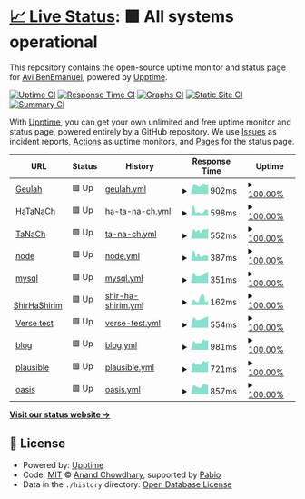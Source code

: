 # [📈 Live Status](https://benemanuel.github.io/status): <!--live status--> **🟩 All systems operational**

This repository contains the open-source uptime monitor and status page for [Avi BenEmanuel](https://geulah.org.il), powered by [Upptime](https://github.com/upptime/upptime).

[![Uptime CI](https://github.com/benemanuel/status/workflows/Uptime%20CI/badge.svg)](https://github.com/benemanuel/status/actions?query=workflow%3A%22Uptime+CI%22)
[![Response Time CI](https://github.com/benemanuel/status/workflows/Response%20Time%20CI/badge.svg)](https://github.com/benemanuel/status/actions?query=workflow%3A%22Response+Time+CI%22)
[![Graphs CI](https://github.com/benemanuel/status/workflows/Graphs%20CI/badge.svg)](https://github.com/benemanuel/status/actions?query=workflow%3A%22Graphs+CI%22)
[![Static Site CI](https://github.com/benemanuel/status/workflows/Static%20Site%20CI/badge.svg)](https://github.com/benemanuel/status/actions?query=workflow%3A%22Static+Site+CI%22)
[![Summary CI](https://github.com/benemanuel/status/workflows/Summary%20CI/badge.svg)](https://github.com/benemanuel/status/actions?query=workflow%3A%22Summary+CI%22)

With [Upptime](https://upptime.js.org), you can get your own unlimited and free uptime monitor and status page, powered entirely by a GitHub repository. We use [Issues](https://github.com/benemanuel/status/issues) as incident reports, [Actions](https://github.com/benemanuel/status/actions) as uptime monitors, and [Pages](https://benemanuel.github.io/status) for the status page.

<!--start: status pages-->
<!-- This summary is generated by Upptime (https://github.com/upptime/upptime) -->
<!-- Do not edit this manually, your changes will be overwritten -->
<!-- prettier-ignore -->
| URL | Status | History | Response Time | Uptime |
| --- | ------ | ------- | ------------- | ------ |
| <img alt="" src="https://icons.duckduckgo.com/ip3/geulah.org.il.ico" height="13"> [Geulah](https://geulah.org.il/) | 🟩 Up | [geulah.yml](https://github.com/benemanuel/status/commits/HEAD/history/geulah.yml) | <details><summary><img alt="Response time graph" src="./graphs/geulah/response-time-week.png" height="20"> 902ms</summary><br><a href="https://benemanuel.github.io/status/history/geulah"><img alt="Response time 572" src="https://img.shields.io/endpoint?url=https%3A%2F%2Fraw.githubusercontent.com%2Fbenemanuel%2Fstatus%2FHEAD%2Fapi%2Fgeulah%2Fresponse-time.json"></a><br><a href="https://benemanuel.github.io/status/history/geulah"><img alt="24-hour response time 770" src="https://img.shields.io/endpoint?url=https%3A%2F%2Fraw.githubusercontent.com%2Fbenemanuel%2Fstatus%2FHEAD%2Fapi%2Fgeulah%2Fresponse-time-day.json"></a><br><a href="https://benemanuel.github.io/status/history/geulah"><img alt="7-day response time 902" src="https://img.shields.io/endpoint?url=https%3A%2F%2Fraw.githubusercontent.com%2Fbenemanuel%2Fstatus%2FHEAD%2Fapi%2Fgeulah%2Fresponse-time-week.json"></a><br><a href="https://benemanuel.github.io/status/history/geulah"><img alt="30-day response time 931" src="https://img.shields.io/endpoint?url=https%3A%2F%2Fraw.githubusercontent.com%2Fbenemanuel%2Fstatus%2FHEAD%2Fapi%2Fgeulah%2Fresponse-time-month.json"></a><br><a href="https://benemanuel.github.io/status/history/geulah"><img alt="1-year response time 575" src="https://img.shields.io/endpoint?url=https%3A%2F%2Fraw.githubusercontent.com%2Fbenemanuel%2Fstatus%2FHEAD%2Fapi%2Fgeulah%2Fresponse-time-year.json"></a></details> | <details><summary><a href="https://benemanuel.github.io/status/history/geulah">100.00%</a></summary><a href="https://benemanuel.github.io/status/history/geulah"><img alt="All-time uptime 99.98%" src="https://img.shields.io/endpoint?url=https%3A%2F%2Fraw.githubusercontent.com%2Fbenemanuel%2Fstatus%2FHEAD%2Fapi%2Fgeulah%2Fuptime.json"></a><br><a href="https://benemanuel.github.io/status/history/geulah"><img alt="24-hour uptime 100.00%" src="https://img.shields.io/endpoint?url=https%3A%2F%2Fraw.githubusercontent.com%2Fbenemanuel%2Fstatus%2FHEAD%2Fapi%2Fgeulah%2Fuptime-day.json"></a><br><a href="https://benemanuel.github.io/status/history/geulah"><img alt="7-day uptime 100.00%" src="https://img.shields.io/endpoint?url=https%3A%2F%2Fraw.githubusercontent.com%2Fbenemanuel%2Fstatus%2FHEAD%2Fapi%2Fgeulah%2Fuptime-week.json"></a><br><a href="https://benemanuel.github.io/status/history/geulah"><img alt="30-day uptime 100.00%" src="https://img.shields.io/endpoint?url=https%3A%2F%2Fraw.githubusercontent.com%2Fbenemanuel%2Fstatus%2FHEAD%2Fapi%2Fgeulah%2Fuptime-month.json"></a><br><a href="https://benemanuel.github.io/status/history/geulah"><img alt="1-year uptime 99.98%" src="https://img.shields.io/endpoint?url=https%3A%2F%2Fraw.githubusercontent.com%2Fbenemanuel%2Fstatus%2FHEAD%2Fapi%2Fgeulah%2Fuptime-year.json"></a></details>
| <img alt="" src="https://icons.duckduckgo.com/ip3/hatanach.geulah.org.il.ico" height="13"> [HaTaNaCh](https://hatanach.geulah.org.il/) | 🟩 Up | [ha-ta-na-ch.yml](https://github.com/benemanuel/status/commits/HEAD/history/ha-ta-na-ch.yml) | <details><summary><img alt="Response time graph" src="./graphs/ha-ta-na-ch/response-time-week.png" height="20"> 598ms</summary><br><a href="https://benemanuel.github.io/status/history/ha-ta-na-ch"><img alt="Response time 702" src="https://img.shields.io/endpoint?url=https%3A%2F%2Fraw.githubusercontent.com%2Fbenemanuel%2Fstatus%2FHEAD%2Fapi%2Fha-ta-na-ch%2Fresponse-time.json"></a><br><a href="https://benemanuel.github.io/status/history/ha-ta-na-ch"><img alt="24-hour response time 376" src="https://img.shields.io/endpoint?url=https%3A%2F%2Fraw.githubusercontent.com%2Fbenemanuel%2Fstatus%2FHEAD%2Fapi%2Fha-ta-na-ch%2Fresponse-time-day.json"></a><br><a href="https://benemanuel.github.io/status/history/ha-ta-na-ch"><img alt="7-day response time 598" src="https://img.shields.io/endpoint?url=https%3A%2F%2Fraw.githubusercontent.com%2Fbenemanuel%2Fstatus%2FHEAD%2Fapi%2Fha-ta-na-ch%2Fresponse-time-week.json"></a><br><a href="https://benemanuel.github.io/status/history/ha-ta-na-ch"><img alt="30-day response time 620" src="https://img.shields.io/endpoint?url=https%3A%2F%2Fraw.githubusercontent.com%2Fbenemanuel%2Fstatus%2FHEAD%2Fapi%2Fha-ta-na-ch%2Fresponse-time-month.json"></a><br><a href="https://benemanuel.github.io/status/history/ha-ta-na-ch"><img alt="1-year response time 705" src="https://img.shields.io/endpoint?url=https%3A%2F%2Fraw.githubusercontent.com%2Fbenemanuel%2Fstatus%2FHEAD%2Fapi%2Fha-ta-na-ch%2Fresponse-time-year.json"></a></details> | <details><summary><a href="https://benemanuel.github.io/status/history/ha-ta-na-ch">100.00%</a></summary><a href="https://benemanuel.github.io/status/history/ha-ta-na-ch"><img alt="All-time uptime 99.96%" src="https://img.shields.io/endpoint?url=https%3A%2F%2Fraw.githubusercontent.com%2Fbenemanuel%2Fstatus%2FHEAD%2Fapi%2Fha-ta-na-ch%2Fuptime.json"></a><br><a href="https://benemanuel.github.io/status/history/ha-ta-na-ch"><img alt="24-hour uptime 100.00%" src="https://img.shields.io/endpoint?url=https%3A%2F%2Fraw.githubusercontent.com%2Fbenemanuel%2Fstatus%2FHEAD%2Fapi%2Fha-ta-na-ch%2Fuptime-day.json"></a><br><a href="https://benemanuel.github.io/status/history/ha-ta-na-ch"><img alt="7-day uptime 100.00%" src="https://img.shields.io/endpoint?url=https%3A%2F%2Fraw.githubusercontent.com%2Fbenemanuel%2Fstatus%2FHEAD%2Fapi%2Fha-ta-na-ch%2Fuptime-week.json"></a><br><a href="https://benemanuel.github.io/status/history/ha-ta-na-ch"><img alt="30-day uptime 100.00%" src="https://img.shields.io/endpoint?url=https%3A%2F%2Fraw.githubusercontent.com%2Fbenemanuel%2Fstatus%2FHEAD%2Fapi%2Fha-ta-na-ch%2Fuptime-month.json"></a><br><a href="https://benemanuel.github.io/status/history/ha-ta-na-ch"><img alt="1-year uptime 99.96%" src="https://img.shields.io/endpoint?url=https%3A%2F%2Fraw.githubusercontent.com%2Fbenemanuel%2Fstatus%2FHEAD%2Fapi%2Fha-ta-na-ch%2Fuptime-year.json"></a></details>
| <img alt="" src="https://icons.duckduckgo.com/ip3/tanach.geulah.org.il.ico" height="13"> [TaNaCh](https://tanach.geulah.org.il/) | 🟩 Up | [ta-na-ch.yml](https://github.com/benemanuel/status/commits/HEAD/history/ta-na-ch.yml) | <details><summary><img alt="Response time graph" src="./graphs/ta-na-ch/response-time-week.png" height="20"> 552ms</summary><br><a href="https://benemanuel.github.io/status/history/ta-na-ch"><img alt="Response time 741" src="https://img.shields.io/endpoint?url=https%3A%2F%2Fraw.githubusercontent.com%2Fbenemanuel%2Fstatus%2FHEAD%2Fapi%2Fta-na-ch%2Fresponse-time.json"></a><br><a href="https://benemanuel.github.io/status/history/ta-na-ch"><img alt="24-hour response time 414" src="https://img.shields.io/endpoint?url=https%3A%2F%2Fraw.githubusercontent.com%2Fbenemanuel%2Fstatus%2FHEAD%2Fapi%2Fta-na-ch%2Fresponse-time-day.json"></a><br><a href="https://benemanuel.github.io/status/history/ta-na-ch"><img alt="7-day response time 552" src="https://img.shields.io/endpoint?url=https%3A%2F%2Fraw.githubusercontent.com%2Fbenemanuel%2Fstatus%2FHEAD%2Fapi%2Fta-na-ch%2Fresponse-time-week.json"></a><br><a href="https://benemanuel.github.io/status/history/ta-na-ch"><img alt="30-day response time 571" src="https://img.shields.io/endpoint?url=https%3A%2F%2Fraw.githubusercontent.com%2Fbenemanuel%2Fstatus%2FHEAD%2Fapi%2Fta-na-ch%2Fresponse-time-month.json"></a><br><a href="https://benemanuel.github.io/status/history/ta-na-ch"><img alt="1-year response time 741" src="https://img.shields.io/endpoint?url=https%3A%2F%2Fraw.githubusercontent.com%2Fbenemanuel%2Fstatus%2FHEAD%2Fapi%2Fta-na-ch%2Fresponse-time-year.json"></a></details> | <details><summary><a href="https://benemanuel.github.io/status/history/ta-na-ch">100.00%</a></summary><a href="https://benemanuel.github.io/status/history/ta-na-ch"><img alt="All-time uptime 99.73%" src="https://img.shields.io/endpoint?url=https%3A%2F%2Fraw.githubusercontent.com%2Fbenemanuel%2Fstatus%2FHEAD%2Fapi%2Fta-na-ch%2Fuptime.json"></a><br><a href="https://benemanuel.github.io/status/history/ta-na-ch"><img alt="24-hour uptime 100.00%" src="https://img.shields.io/endpoint?url=https%3A%2F%2Fraw.githubusercontent.com%2Fbenemanuel%2Fstatus%2FHEAD%2Fapi%2Fta-na-ch%2Fuptime-day.json"></a><br><a href="https://benemanuel.github.io/status/history/ta-na-ch"><img alt="7-day uptime 100.00%" src="https://img.shields.io/endpoint?url=https%3A%2F%2Fraw.githubusercontent.com%2Fbenemanuel%2Fstatus%2FHEAD%2Fapi%2Fta-na-ch%2Fuptime-week.json"></a><br><a href="https://benemanuel.github.io/status/history/ta-na-ch"><img alt="30-day uptime 100.00%" src="https://img.shields.io/endpoint?url=https%3A%2F%2Fraw.githubusercontent.com%2Fbenemanuel%2Fstatus%2FHEAD%2Fapi%2Fta-na-ch%2Fuptime-month.json"></a><br><a href="https://benemanuel.github.io/status/history/ta-na-ch"><img alt="1-year uptime 99.73%" src="https://img.shields.io/endpoint?url=https%3A%2F%2Fraw.githubusercontent.com%2Fbenemanuel%2Fstatus%2FHEAD%2Fapi%2Fta-na-ch%2Fuptime-year.json"></a></details>
| <img alt="" src="https://icons.duckduckgo.com/ip3/nodejs.geulah.org.il.ico" height="13"> [node](http://nodejs.geulah.org.il:3000/) | 🟩 Up | [node.yml](https://github.com/benemanuel/status/commits/HEAD/history/node.yml) | <details><summary><img alt="Response time graph" src="./graphs/node/response-time-week.png" height="20"> 387ms</summary><br><a href="https://benemanuel.github.io/status/history/node"><img alt="Response time 410" src="https://img.shields.io/endpoint?url=https%3A%2F%2Fraw.githubusercontent.com%2Fbenemanuel%2Fstatus%2FHEAD%2Fapi%2Fnode%2Fresponse-time.json"></a><br><a href="https://benemanuel.github.io/status/history/node"><img alt="24-hour response time 305" src="https://img.shields.io/endpoint?url=https%3A%2F%2Fraw.githubusercontent.com%2Fbenemanuel%2Fstatus%2FHEAD%2Fapi%2Fnode%2Fresponse-time-day.json"></a><br><a href="https://benemanuel.github.io/status/history/node"><img alt="7-day response time 387" src="https://img.shields.io/endpoint?url=https%3A%2F%2Fraw.githubusercontent.com%2Fbenemanuel%2Fstatus%2FHEAD%2Fapi%2Fnode%2Fresponse-time-week.json"></a><br><a href="https://benemanuel.github.io/status/history/node"><img alt="30-day response time 430" src="https://img.shields.io/endpoint?url=https%3A%2F%2Fraw.githubusercontent.com%2Fbenemanuel%2Fstatus%2FHEAD%2Fapi%2Fnode%2Fresponse-time-month.json"></a><br><a href="https://benemanuel.github.io/status/history/node"><img alt="1-year response time 410" src="https://img.shields.io/endpoint?url=https%3A%2F%2Fraw.githubusercontent.com%2Fbenemanuel%2Fstatus%2FHEAD%2Fapi%2Fnode%2Fresponse-time-year.json"></a></details> | <details><summary><a href="https://benemanuel.github.io/status/history/node">100.00%</a></summary><a href="https://benemanuel.github.io/status/history/node"><img alt="All-time uptime 95.19%" src="https://img.shields.io/endpoint?url=https%3A%2F%2Fraw.githubusercontent.com%2Fbenemanuel%2Fstatus%2FHEAD%2Fapi%2Fnode%2Fuptime.json"></a><br><a href="https://benemanuel.github.io/status/history/node"><img alt="24-hour uptime 100.00%" src="https://img.shields.io/endpoint?url=https%3A%2F%2Fraw.githubusercontent.com%2Fbenemanuel%2Fstatus%2FHEAD%2Fapi%2Fnode%2Fuptime-day.json"></a><br><a href="https://benemanuel.github.io/status/history/node"><img alt="7-day uptime 100.00%" src="https://img.shields.io/endpoint?url=https%3A%2F%2Fraw.githubusercontent.com%2Fbenemanuel%2Fstatus%2FHEAD%2Fapi%2Fnode%2Fuptime-week.json"></a><br><a href="https://benemanuel.github.io/status/history/node"><img alt="30-day uptime 98.80%" src="https://img.shields.io/endpoint?url=https%3A%2F%2Fraw.githubusercontent.com%2Fbenemanuel%2Fstatus%2FHEAD%2Fapi%2Fnode%2Fuptime-month.json"></a><br><a href="https://benemanuel.github.io/status/history/node"><img alt="1-year uptime 95.19%" src="https://img.shields.io/endpoint?url=https%3A%2F%2Fraw.githubusercontent.com%2Fbenemanuel%2Fstatus%2FHEAD%2Fapi%2Fnode%2Fuptime-year.json"></a></details>
| <img alt="" src="https://icons.duckduckgo.com/ip3/mysql.geulah.org.il.ico" height="13"> [mysql](http://mysql.geulah.org.il/) | 🟩 Up | [mysql.yml](https://github.com/benemanuel/status/commits/HEAD/history/mysql.yml) | <details><summary><img alt="Response time graph" src="./graphs/mysql/response-time-week.png" height="20"> 351ms</summary><br><a href="https://benemanuel.github.io/status/history/mysql"><img alt="Response time 517" src="https://img.shields.io/endpoint?url=https%3A%2F%2Fraw.githubusercontent.com%2Fbenemanuel%2Fstatus%2FHEAD%2Fapi%2Fmysql%2Fresponse-time.json"></a><br><a href="https://benemanuel.github.io/status/history/mysql"><img alt="24-hour response time 294" src="https://img.shields.io/endpoint?url=https%3A%2F%2Fraw.githubusercontent.com%2Fbenemanuel%2Fstatus%2FHEAD%2Fapi%2Fmysql%2Fresponse-time-day.json"></a><br><a href="https://benemanuel.github.io/status/history/mysql"><img alt="7-day response time 351" src="https://img.shields.io/endpoint?url=https%3A%2F%2Fraw.githubusercontent.com%2Fbenemanuel%2Fstatus%2FHEAD%2Fapi%2Fmysql%2Fresponse-time-week.json"></a><br><a href="https://benemanuel.github.io/status/history/mysql"><img alt="30-day response time 421" src="https://img.shields.io/endpoint?url=https%3A%2F%2Fraw.githubusercontent.com%2Fbenemanuel%2Fstatus%2FHEAD%2Fapi%2Fmysql%2Fresponse-time-month.json"></a><br><a href="https://benemanuel.github.io/status/history/mysql"><img alt="1-year response time 517" src="https://img.shields.io/endpoint?url=https%3A%2F%2Fraw.githubusercontent.com%2Fbenemanuel%2Fstatus%2FHEAD%2Fapi%2Fmysql%2Fresponse-time-year.json"></a></details> | <details><summary><a href="https://benemanuel.github.io/status/history/mysql">100.00%</a></summary><a href="https://benemanuel.github.io/status/history/mysql"><img alt="All-time uptime 99.68%" src="https://img.shields.io/endpoint?url=https%3A%2F%2Fraw.githubusercontent.com%2Fbenemanuel%2Fstatus%2FHEAD%2Fapi%2Fmysql%2Fuptime.json"></a><br><a href="https://benemanuel.github.io/status/history/mysql"><img alt="24-hour uptime 100.00%" src="https://img.shields.io/endpoint?url=https%3A%2F%2Fraw.githubusercontent.com%2Fbenemanuel%2Fstatus%2FHEAD%2Fapi%2Fmysql%2Fuptime-day.json"></a><br><a href="https://benemanuel.github.io/status/history/mysql"><img alt="7-day uptime 100.00%" src="https://img.shields.io/endpoint?url=https%3A%2F%2Fraw.githubusercontent.com%2Fbenemanuel%2Fstatus%2FHEAD%2Fapi%2Fmysql%2Fuptime-week.json"></a><br><a href="https://benemanuel.github.io/status/history/mysql"><img alt="30-day uptime 100.00%" src="https://img.shields.io/endpoint?url=https%3A%2F%2Fraw.githubusercontent.com%2Fbenemanuel%2Fstatus%2FHEAD%2Fapi%2Fmysql%2Fuptime-month.json"></a><br><a href="https://benemanuel.github.io/status/history/mysql"><img alt="1-year uptime 99.68%" src="https://img.shields.io/endpoint?url=https%3A%2F%2Fraw.githubusercontent.com%2Fbenemanuel%2Fstatus%2FHEAD%2Fapi%2Fmysql%2Fuptime-year.json"></a></details>
| <img alt="" src="https://icons.duckduckgo.com/ip3/shirhashirim.org.il.ico" height="13"> [ShirHaShirim](https://shirhashirim.org.il/) | 🟩 Up | [shir-ha-shirim.yml](https://github.com/benemanuel/status/commits/HEAD/history/shir-ha-shirim.yml) | <details><summary><img alt="Response time graph" src="./graphs/shir-ha-shirim/response-time-week.png" height="20"> 162ms</summary><br><a href="https://benemanuel.github.io/status/history/shir-ha-shirim"><img alt="Response time 197" src="https://img.shields.io/endpoint?url=https%3A%2F%2Fraw.githubusercontent.com%2Fbenemanuel%2Fstatus%2FHEAD%2Fapi%2Fshir-ha-shirim%2Fresponse-time.json"></a><br><a href="https://benemanuel.github.io/status/history/shir-ha-shirim"><img alt="24-hour response time 114" src="https://img.shields.io/endpoint?url=https%3A%2F%2Fraw.githubusercontent.com%2Fbenemanuel%2Fstatus%2FHEAD%2Fapi%2Fshir-ha-shirim%2Fresponse-time-day.json"></a><br><a href="https://benemanuel.github.io/status/history/shir-ha-shirim"><img alt="7-day response time 162" src="https://img.shields.io/endpoint?url=https%3A%2F%2Fraw.githubusercontent.com%2Fbenemanuel%2Fstatus%2FHEAD%2Fapi%2Fshir-ha-shirim%2Fresponse-time-week.json"></a><br><a href="https://benemanuel.github.io/status/history/shir-ha-shirim"><img alt="30-day response time 197" src="https://img.shields.io/endpoint?url=https%3A%2F%2Fraw.githubusercontent.com%2Fbenemanuel%2Fstatus%2FHEAD%2Fapi%2Fshir-ha-shirim%2Fresponse-time-month.json"></a><br><a href="https://benemanuel.github.io/status/history/shir-ha-shirim"><img alt="1-year response time 198" src="https://img.shields.io/endpoint?url=https%3A%2F%2Fraw.githubusercontent.com%2Fbenemanuel%2Fstatus%2FHEAD%2Fapi%2Fshir-ha-shirim%2Fresponse-time-year.json"></a></details> | <details><summary><a href="https://benemanuel.github.io/status/history/shir-ha-shirim">100.00%</a></summary><a href="https://benemanuel.github.io/status/history/shir-ha-shirim"><img alt="All-time uptime 100.00%" src="https://img.shields.io/endpoint?url=https%3A%2F%2Fraw.githubusercontent.com%2Fbenemanuel%2Fstatus%2FHEAD%2Fapi%2Fshir-ha-shirim%2Fuptime.json"></a><br><a href="https://benemanuel.github.io/status/history/shir-ha-shirim"><img alt="24-hour uptime 100.00%" src="https://img.shields.io/endpoint?url=https%3A%2F%2Fraw.githubusercontent.com%2Fbenemanuel%2Fstatus%2FHEAD%2Fapi%2Fshir-ha-shirim%2Fuptime-day.json"></a><br><a href="https://benemanuel.github.io/status/history/shir-ha-shirim"><img alt="7-day uptime 100.00%" src="https://img.shields.io/endpoint?url=https%3A%2F%2Fraw.githubusercontent.com%2Fbenemanuel%2Fstatus%2FHEAD%2Fapi%2Fshir-ha-shirim%2Fuptime-week.json"></a><br><a href="https://benemanuel.github.io/status/history/shir-ha-shirim"><img alt="30-day uptime 100.00%" src="https://img.shields.io/endpoint?url=https%3A%2F%2Fraw.githubusercontent.com%2Fbenemanuel%2Fstatus%2FHEAD%2Fapi%2Fshir-ha-shirim%2Fuptime-month.json"></a><br><a href="https://benemanuel.github.io/status/history/shir-ha-shirim"><img alt="1-year uptime 100.00%" src="https://img.shields.io/endpoint?url=https%3A%2F%2Fraw.githubusercontent.com%2Fbenemanuel%2Fstatus%2FHEAD%2Fapi%2Fshir-ha-shirim%2Fuptime-year.json"></a></details>
| <img alt="" src="https://icons.duckduckgo.com/ip3/hatanach.geulah.org.il.ico" height="13"> [Verse test](https://hatanach.geulah.org.il/verse/?cit=Zeph3:8&text) | 🟩 Up | [verse-test.yml](https://github.com/benemanuel/status/commits/HEAD/history/verse-test.yml) | <details><summary><img alt="Response time graph" src="./graphs/verse-test/response-time-week.png" height="20"> 554ms</summary><br><a href="https://benemanuel.github.io/status/history/verse-test"><img alt="Response time 679" src="https://img.shields.io/endpoint?url=https%3A%2F%2Fraw.githubusercontent.com%2Fbenemanuel%2Fstatus%2FHEAD%2Fapi%2Fverse-test%2Fresponse-time.json"></a><br><a href="https://benemanuel.github.io/status/history/verse-test"><img alt="24-hour response time 517" src="https://img.shields.io/endpoint?url=https%3A%2F%2Fraw.githubusercontent.com%2Fbenemanuel%2Fstatus%2FHEAD%2Fapi%2Fverse-test%2Fresponse-time-day.json"></a><br><a href="https://benemanuel.github.io/status/history/verse-test"><img alt="7-day response time 554" src="https://img.shields.io/endpoint?url=https%3A%2F%2Fraw.githubusercontent.com%2Fbenemanuel%2Fstatus%2FHEAD%2Fapi%2Fverse-test%2Fresponse-time-week.json"></a><br><a href="https://benemanuel.github.io/status/history/verse-test"><img alt="30-day response time 571" src="https://img.shields.io/endpoint?url=https%3A%2F%2Fraw.githubusercontent.com%2Fbenemanuel%2Fstatus%2FHEAD%2Fapi%2Fverse-test%2Fresponse-time-month.json"></a><br><a href="https://benemanuel.github.io/status/history/verse-test"><img alt="1-year response time 693" src="https://img.shields.io/endpoint?url=https%3A%2F%2Fraw.githubusercontent.com%2Fbenemanuel%2Fstatus%2FHEAD%2Fapi%2Fverse-test%2Fresponse-time-year.json"></a></details> | <details><summary><a href="https://benemanuel.github.io/status/history/verse-test">100.00%</a></summary><a href="https://benemanuel.github.io/status/history/verse-test"><img alt="All-time uptime 99.55%" src="https://img.shields.io/endpoint?url=https%3A%2F%2Fraw.githubusercontent.com%2Fbenemanuel%2Fstatus%2FHEAD%2Fapi%2Fverse-test%2Fuptime.json"></a><br><a href="https://benemanuel.github.io/status/history/verse-test"><img alt="24-hour uptime 100.00%" src="https://img.shields.io/endpoint?url=https%3A%2F%2Fraw.githubusercontent.com%2Fbenemanuel%2Fstatus%2FHEAD%2Fapi%2Fverse-test%2Fuptime-day.json"></a><br><a href="https://benemanuel.github.io/status/history/verse-test"><img alt="7-day uptime 100.00%" src="https://img.shields.io/endpoint?url=https%3A%2F%2Fraw.githubusercontent.com%2Fbenemanuel%2Fstatus%2FHEAD%2Fapi%2Fverse-test%2Fuptime-week.json"></a><br><a href="https://benemanuel.github.io/status/history/verse-test"><img alt="30-day uptime 100.00%" src="https://img.shields.io/endpoint?url=https%3A%2F%2Fraw.githubusercontent.com%2Fbenemanuel%2Fstatus%2FHEAD%2Fapi%2Fverse-test%2Fuptime-month.json"></a><br><a href="https://benemanuel.github.io/status/history/verse-test"><img alt="1-year uptime 99.54%" src="https://img.shields.io/endpoint?url=https%3A%2F%2Fraw.githubusercontent.com%2Fbenemanuel%2Fstatus%2FHEAD%2Fapi%2Fverse-test%2Fuptime-year.json"></a></details>
| <img alt="" src="https://icons.duckduckgo.com/ip3/benemanuel.geulah.org.il.ico" height="13"> [blog](https://benemanuel.geulah.org.il/feed.xml) | 🟩 Up | [blog.yml](https://github.com/benemanuel/status/commits/HEAD/history/blog.yml) | <details><summary><img alt="Response time graph" src="./graphs/blog/response-time-week.png" height="20"> 981ms</summary><br><a href="https://benemanuel.github.io/status/history/blog"><img alt="Response time 899" src="https://img.shields.io/endpoint?url=https%3A%2F%2Fraw.githubusercontent.com%2Fbenemanuel%2Fstatus%2FHEAD%2Fapi%2Fblog%2Fresponse-time.json"></a><br><a href="https://benemanuel.github.io/status/history/blog"><img alt="24-hour response time 845" src="https://img.shields.io/endpoint?url=https%3A%2F%2Fraw.githubusercontent.com%2Fbenemanuel%2Fstatus%2FHEAD%2Fapi%2Fblog%2Fresponse-time-day.json"></a><br><a href="https://benemanuel.github.io/status/history/blog"><img alt="7-day response time 981" src="https://img.shields.io/endpoint?url=https%3A%2F%2Fraw.githubusercontent.com%2Fbenemanuel%2Fstatus%2FHEAD%2Fapi%2Fblog%2Fresponse-time-week.json"></a><br><a href="https://benemanuel.github.io/status/history/blog"><img alt="30-day response time 1057" src="https://img.shields.io/endpoint?url=https%3A%2F%2Fraw.githubusercontent.com%2Fbenemanuel%2Fstatus%2FHEAD%2Fapi%2Fblog%2Fresponse-time-month.json"></a><br><a href="https://benemanuel.github.io/status/history/blog"><img alt="1-year response time 900" src="https://img.shields.io/endpoint?url=https%3A%2F%2Fraw.githubusercontent.com%2Fbenemanuel%2Fstatus%2FHEAD%2Fapi%2Fblog%2Fresponse-time-year.json"></a></details> | <details><summary><a href="https://benemanuel.github.io/status/history/blog">100.00%</a></summary><a href="https://benemanuel.github.io/status/history/blog"><img alt="All-time uptime 99.11%" src="https://img.shields.io/endpoint?url=https%3A%2F%2Fraw.githubusercontent.com%2Fbenemanuel%2Fstatus%2FHEAD%2Fapi%2Fblog%2Fuptime.json"></a><br><a href="https://benemanuel.github.io/status/history/blog"><img alt="24-hour uptime 100.00%" src="https://img.shields.io/endpoint?url=https%3A%2F%2Fraw.githubusercontent.com%2Fbenemanuel%2Fstatus%2FHEAD%2Fapi%2Fblog%2Fuptime-day.json"></a><br><a href="https://benemanuel.github.io/status/history/blog"><img alt="7-day uptime 100.00%" src="https://img.shields.io/endpoint?url=https%3A%2F%2Fraw.githubusercontent.com%2Fbenemanuel%2Fstatus%2FHEAD%2Fapi%2Fblog%2Fuptime-week.json"></a><br><a href="https://benemanuel.github.io/status/history/blog"><img alt="30-day uptime 100.00%" src="https://img.shields.io/endpoint?url=https%3A%2F%2Fraw.githubusercontent.com%2Fbenemanuel%2Fstatus%2FHEAD%2Fapi%2Fblog%2Fuptime-month.json"></a><br><a href="https://benemanuel.github.io/status/history/blog"><img alt="1-year uptime 99.09%" src="https://img.shields.io/endpoint?url=https%3A%2F%2Fraw.githubusercontent.com%2Fbenemanuel%2Fstatus%2FHEAD%2Fapi%2Fblog%2Fuptime-year.json"></a></details>
| <img alt="" src="https://icons.duckduckgo.com/ip3/plausible.geulah.org.il.ico" height="13"> [plausible](https://plausible.geulah.org.il/) | 🟩 Up | [plausible.yml](https://github.com/benemanuel/status/commits/HEAD/history/plausible.yml) | <details><summary><img alt="Response time graph" src="./graphs/plausible/response-time-week.png" height="20"> 721ms</summary><br><a href="https://benemanuel.github.io/status/history/plausible"><img alt="Response time 591" src="https://img.shields.io/endpoint?url=https%3A%2F%2Fraw.githubusercontent.com%2Fbenemanuel%2Fstatus%2FHEAD%2Fapi%2Fplausible%2Fresponse-time.json"></a><br><a href="https://benemanuel.github.io/status/history/plausible"><img alt="24-hour response time 786" src="https://img.shields.io/endpoint?url=https%3A%2F%2Fraw.githubusercontent.com%2Fbenemanuel%2Fstatus%2FHEAD%2Fapi%2Fplausible%2Fresponse-time-day.json"></a><br><a href="https://benemanuel.github.io/status/history/plausible"><img alt="7-day response time 721" src="https://img.shields.io/endpoint?url=https%3A%2F%2Fraw.githubusercontent.com%2Fbenemanuel%2Fstatus%2FHEAD%2Fapi%2Fplausible%2Fresponse-time-week.json"></a><br><a href="https://benemanuel.github.io/status/history/plausible"><img alt="30-day response time 710" src="https://img.shields.io/endpoint?url=https%3A%2F%2Fraw.githubusercontent.com%2Fbenemanuel%2Fstatus%2FHEAD%2Fapi%2Fplausible%2Fresponse-time-month.json"></a><br><a href="https://benemanuel.github.io/status/history/plausible"><img alt="1-year response time 591" src="https://img.shields.io/endpoint?url=https%3A%2F%2Fraw.githubusercontent.com%2Fbenemanuel%2Fstatus%2FHEAD%2Fapi%2Fplausible%2Fresponse-time-year.json"></a></details> | <details><summary><a href="https://benemanuel.github.io/status/history/plausible">100.00%</a></summary><a href="https://benemanuel.github.io/status/history/plausible"><img alt="All-time uptime 99.96%" src="https://img.shields.io/endpoint?url=https%3A%2F%2Fraw.githubusercontent.com%2Fbenemanuel%2Fstatus%2FHEAD%2Fapi%2Fplausible%2Fuptime.json"></a><br><a href="https://benemanuel.github.io/status/history/plausible"><img alt="24-hour uptime 100.00%" src="https://img.shields.io/endpoint?url=https%3A%2F%2Fraw.githubusercontent.com%2Fbenemanuel%2Fstatus%2FHEAD%2Fapi%2Fplausible%2Fuptime-day.json"></a><br><a href="https://benemanuel.github.io/status/history/plausible"><img alt="7-day uptime 100.00%" src="https://img.shields.io/endpoint?url=https%3A%2F%2Fraw.githubusercontent.com%2Fbenemanuel%2Fstatus%2FHEAD%2Fapi%2Fplausible%2Fuptime-week.json"></a><br><a href="https://benemanuel.github.io/status/history/plausible"><img alt="30-day uptime 100.00%" src="https://img.shields.io/endpoint?url=https%3A%2F%2Fraw.githubusercontent.com%2Fbenemanuel%2Fstatus%2FHEAD%2Fapi%2Fplausible%2Fuptime-month.json"></a><br><a href="https://benemanuel.github.io/status/history/plausible"><img alt="1-year uptime 99.96%" src="https://img.shields.io/endpoint?url=https%3A%2F%2Fraw.githubusercontent.com%2Fbenemanuel%2Fstatus%2FHEAD%2Fapi%2Fplausible%2Fuptime-year.json"></a></details>
| <img alt="" src="https://icons.duckduckgo.com/ip3/benemanuel.space.ico" height="13"> [oasis](https://benemanuel.space/) | 🟩 Up | [oasis.yml](https://github.com/benemanuel/status/commits/HEAD/history/oasis.yml) | <details><summary><img alt="Response time graph" src="./graphs/oasis/response-time-week.png" height="20"> 857ms</summary><br><a href="https://benemanuel.github.io/status/history/oasis"><img alt="Response time 858" src="https://img.shields.io/endpoint?url=https%3A%2F%2Fraw.githubusercontent.com%2Fbenemanuel%2Fstatus%2FHEAD%2Fapi%2Foasis%2Fresponse-time.json"></a><br><a href="https://benemanuel.github.io/status/history/oasis"><img alt="24-hour response time 770" src="https://img.shields.io/endpoint?url=https%3A%2F%2Fraw.githubusercontent.com%2Fbenemanuel%2Fstatus%2FHEAD%2Fapi%2Foasis%2Fresponse-time-day.json"></a><br><a href="https://benemanuel.github.io/status/history/oasis"><img alt="7-day response time 857" src="https://img.shields.io/endpoint?url=https%3A%2F%2Fraw.githubusercontent.com%2Fbenemanuel%2Fstatus%2FHEAD%2Fapi%2Foasis%2Fresponse-time-week.json"></a><br><a href="https://benemanuel.github.io/status/history/oasis"><img alt="30-day response time 874" src="https://img.shields.io/endpoint?url=https%3A%2F%2Fraw.githubusercontent.com%2Fbenemanuel%2Fstatus%2FHEAD%2Fapi%2Foasis%2Fresponse-time-month.json"></a><br><a href="https://benemanuel.github.io/status/history/oasis"><img alt="1-year response time 858" src="https://img.shields.io/endpoint?url=https%3A%2F%2Fraw.githubusercontent.com%2Fbenemanuel%2Fstatus%2FHEAD%2Fapi%2Foasis%2Fresponse-time-year.json"></a></details> | <details><summary><a href="https://benemanuel.github.io/status/history/oasis">100.00%</a></summary><a href="https://benemanuel.github.io/status/history/oasis"><img alt="All-time uptime 100.00%" src="https://img.shields.io/endpoint?url=https%3A%2F%2Fraw.githubusercontent.com%2Fbenemanuel%2Fstatus%2FHEAD%2Fapi%2Foasis%2Fuptime.json"></a><br><a href="https://benemanuel.github.io/status/history/oasis"><img alt="24-hour uptime 100.00%" src="https://img.shields.io/endpoint?url=https%3A%2F%2Fraw.githubusercontent.com%2Fbenemanuel%2Fstatus%2FHEAD%2Fapi%2Foasis%2Fuptime-day.json"></a><br><a href="https://benemanuel.github.io/status/history/oasis"><img alt="7-day uptime 100.00%" src="https://img.shields.io/endpoint?url=https%3A%2F%2Fraw.githubusercontent.com%2Fbenemanuel%2Fstatus%2FHEAD%2Fapi%2Foasis%2Fuptime-week.json"></a><br><a href="https://benemanuel.github.io/status/history/oasis"><img alt="30-day uptime 100.00%" src="https://img.shields.io/endpoint?url=https%3A%2F%2Fraw.githubusercontent.com%2Fbenemanuel%2Fstatus%2FHEAD%2Fapi%2Foasis%2Fuptime-month.json"></a><br><a href="https://benemanuel.github.io/status/history/oasis"><img alt="1-year uptime 100.00%" src="https://img.shields.io/endpoint?url=https%3A%2F%2Fraw.githubusercontent.com%2Fbenemanuel%2Fstatus%2FHEAD%2Fapi%2Foasis%2Fuptime-year.json"></a></details>

<!--end: status pages-->

[**Visit our status website →**](https://benemanuel.github.io/status)

## 📄 License

- Powered by: [Upptime](https://github.com/upptime/upptime)
- Code: [MIT](./LICENSE) © [Anand Chowdhary](https://anandchowdhary.com), supported by [Pabio](https://pabio.com)
- Data in the `./history` directory: [Open Database License](https://opendatacommons.org/licenses/odbl/1-0/)
